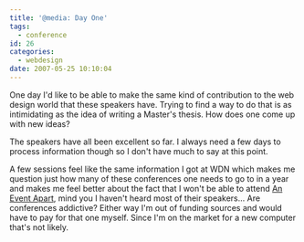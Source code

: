 ```yaml
---
title: '@media: Day One'
tags:
  - conference
id: 26
categories:
  - webdesign
date: 2007-05-25 10:10:04
---
```


One day I'd like to be able to make the same kind of contribution to the web design world that these speakers have.  Trying to find a way to do that is as intimidating as the idea of writing a Master's thesis.  How does one come up with new ideas?

The speakers have all been excellent so far.  I always need a few days to process information though so I don't have much to say at this point.

A few sessions feel like the same information I got at WDN which makes me question just how many of these conferences one needs to go to in a year and makes me feel better about the fact that I won't be able to attend [An Event Apart](http://www.aneventapart.com/events/seattle07/), mind you I haven't heard most of their speakers...  Are conferences addictive?  Either way I'm out of funding sources and would have to pay for that one myself.  Since I'm on the market for a new computer that's not likely.
